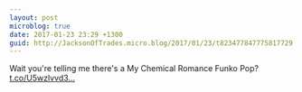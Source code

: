 ```yaml
---
layout: post
microblog: true
date: 2017-01-23 23:29 +1300
guid: http://JacksonOfTrades.micro.blog/2017/01/23/t823477847775817729.html
---
```

Wait you're telling me there's a My Chemical Romance Funko Pop? [t.co/U5wzlvvd3...](https://t.co/U5wzlvvd3D)
